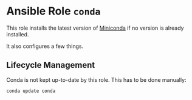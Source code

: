 # Ansible Role `conda`

This role installs the latest version of
[Miniconda](https://docs.anaconda.com/miniconda)
if no version is already installed.

It also configures a few things.

## Lifecycle Management

Conda is not kept up-to-date by this role. This has to be done manually:

```sh
conda update conda
```
